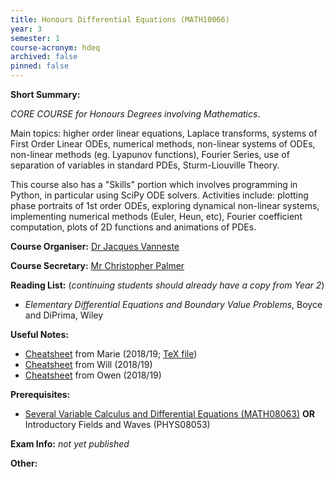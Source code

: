```yaml
---
title: Honours Differential Equations (MATH10066)
year: 3
semester: 1 
course-acronym: hdeq
archived: false
pinned: false
---
```

**Short Summary:** 

*CORE COURSE for Honours Degrees involving Mathematics*. 

Main topics: higher order linear equations, Laplace transforms, systems of First Order Linear ODEs, numerical methods, non-linear systems of ODEs, non-linear methods (eg. Lyapunov functions), Fourier Series, use of separation of variables in standard PDEs, Sturm-Liouville Theory.

This course also has a "Skills" portion which involves programming in Python, in particular using SciPy ODE solvers. Activities include: plotting phase portraits of 1st order ODEs, exploring dynamical non-linear systems, implementing numerical methods (Euler, Heun, etc), Fourier coefficient computation, plots of 2D functions and animations of PDEs.

**Course Organiser:** [Dr Jacques Vanneste](<J.Vanneste@ed.ac.uk>) 

**Course Secretary:** [Mr Christopher Palmer](<chris.palmer@ed.ac.uk>) 

**Reading List:** (*continuing students should already have a copy from Year 2*)

- *Elementary Differential Equations and Boundary Value Problems*, Boyce
  and DiPrima, Wiley

**Useful Notes:**

- [Cheatsheet](resources/math3/hdeq/hdeq.pdf) from Marie (2018/19; [TeX file](<https://github.com/mariegold/cheatsheets/tree/master/HDEq>))
- [Cheatsheet](resources/math3/hdeq/DEs_Formula_Sheet.pdf) from Will (2018/19)
- [Cheatsheet](resources/math3/hdeq/Differential-Equations.pdf) from Owen (2018/19)

**Prerequisites:** 

- [Several Variable Calculus and Differential Equations (MATH08063)](/math2/#svcde) **OR** Introductory Fields and Waves (PHYS08053)

**Exam Info:** *not yet published*

**Other:**

